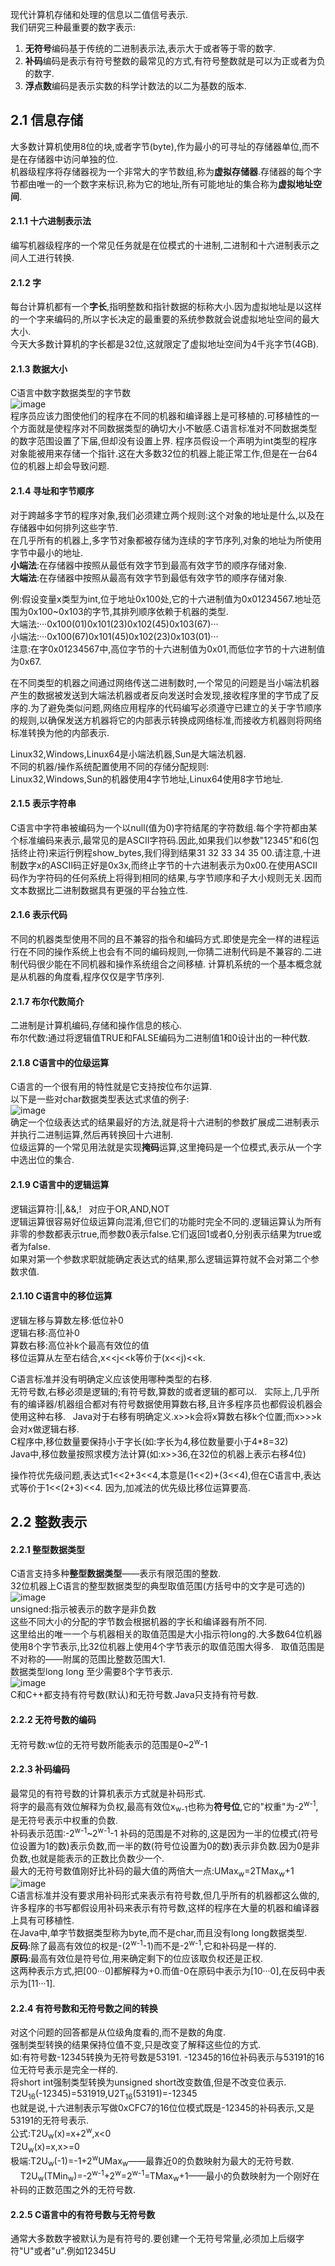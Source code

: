 现代计算机存储和处理的信息以二值信号表示.  
 我们研究三种最重要的数字表示:  
 1. **无符号**编码基于传统的二进制表示法,表示大于或者等于零的数字.  
 2. **补码**编码是表示有符号整数的最常见的方式,有符号整数就是可以为正或者为负的数字.  
 3. **浮点数**编码是表示实数的科学计数法的以二为基数的版本.  

## 2.1 信息存储  
 大多数计算机使用8位的块,或者字节(byte),作为最小的可寻址的存储器单位,而不是在存储器中访问单独的位.  
 机器级程序将存储器视为一个非常大的字节数组,称为**虚拟存储器**.存储器的每个字节都由唯一的一个数字来标识,称为它的地址,所有可能地址的集合称为**虚拟地址空间**.  

#### 2.1.1 十六进制表示法
 编写机器级程序的一个常见任务就是在位模式的十进制,二进制和十六进制表示之间人工进行转换.

#### 2.1.2 字  
每台计算机都有一个**字长**,指明整数和指针数据的标称大小.因为虚拟地址是以这样的一个字来编码的,所以字长决定的最重要的系统参数就会说虚拟地址空间的最大大小.  
今天大多数计算机的字长都是32位,这就限定了虚拟地址空间为4千兆字节(4GB).  

#### 2.1.3 数据大小  
 C语言中数字数据类型的字节数  
 ![image](https://github.com/LovingStar/basis/blob/master/Computer%20Systems-A%20Programmer's%20Perspective/IMAGE/DateType.png)  
 程序员应该力图使他们的程序在不同的机器和编译器上是可移植的.可移植性的一个方面就是使程序对不同数据类型的确切大小不敏感.C语言标准对不同数据类型的数字范围设置了下届,但却没有设置上界.
 程序员假设一个声明为int类型的程序对象能被用来存储一个指针.这在大多数32位的机器上能正常工作,但是在一台64位的机器上却会导致问题.  
 
#### 2.1.4 寻址和字节顺序  
 对于跨越多字节的程序对象,我们必须建立两个规则:这个对象的地址是什么,以及在存储器中如何排列这些字节.  
 在几乎所有的机器上,多字节对象都被存储为连续的字节序列,对象的地址为所使用字节中最小的地址.  
 **小端法**:在存储器中按照从最低有效字节到最高有效字节的顺序存储对象.  
 **大端法**:在存储器中按照从最高有效字节到最低有效字节的顺序存储对象.  
 
 例:假设变量x类型为int,位于地址0x100处,它的十六进制值为0x01234567.地址范围为0x100~0x103的字节,其排列顺序依赖于机器的类型.  
 大端法:···0x100(01)0x101(23)0x102(45)0x103(67)···  
 小端法:···0x100(67)0x101(45)0x102(23)0x103(01)···  
 注意:在字0x01234567中,高位字节的十六进制值为0x01,而低位字节的十六进制值为0x67.  
 
 在不同类型的机器之间通过网络传送二进制数时,一个常见的问题是当小端法机器产生的数据被发送到大端法机器或者反向发送时会发现,接收程序里的字节成了反序的.为了避免类似问题,网络应用程序的代码编写必须遵守已建立的关于字节顺序的规则,以确保发送方机器将它的内部表示转换成网络标准,而接收方机器则将网络标准转换为他的内部表示.  
 
 Linux32,Windows,Linux64是小端法机器,Sun是大端法机器.  
 不同的机器/操作系统配置使用不同的存储分配规则:  
 Linux32,Windows,Sun的机器使用4字节地址,Linux64使用8字节地址.  
 
#### 2.1.5 表示字符串
 C语言中字符串被编码为一个以null(值为0)字符结尾的字符数组.每个字符都由某个标准编码来表示,最常见的是ASCII字符码.因此,如果我们以参数"12345"和6(包括终止符)来运行例程show_bytes,我们得到结果31 32 33 34 35 00.请注意,十进制数字x的ASCII码正好是0x3x,而终止字节的十六进制表示为0x00.在使用ASCII码作为字符码的任何系统上将得到相同的结果,与字节顺序和子大小规则无关.因而文本数据比二进制数据具有更强的平台独立性.  
#### 2.1.6 表示代码
 不同的机器类型使用不同的且不兼容的指令和编码方式.即使是完全一样的进程运行在不同的操作系统上也会有不同的编码规则,一你猜二进制代码是不兼容的.二进制代码很少能在不同机器和操作系统组合之间移植. 计算机系统的一个基本概念就是从机器的角度看,程序仅仅是字节序列.  

#### 2.1.7 布尔代数简介
 二进制是计算机编码,存储和操作信息的核心.  
 布尔代数:通过将逻辑值TRUE和FALSE编码为二进制值1和0设计出的一种代数.  

#### 2.1.8 C语言中的位级运算
 C语言的一个很有用的特性就是它支持按位布尔运算.  
 以下是一些对char数据类型表达式求值的例子:  
 ![image](https://github.com/LovingStar/basis/blob/master/Computer%20Systems-A%20Programmer's%20Perspective/IMAGE/char.PNG)  
 确定一个位级表达式的结果最好的方法,就是将十六进制的参数扩展成二进制表示并执行二进制运算,然后再转换回十六进制.  
 位级运算的一个常见用法就是实现**掩码**运算,这里掩码是一个位模式,表示从一个字中选出位的集合.  

#### 2.1.9 C语言中的逻辑运算  
 逻辑运算符:||,&&,!   对应于OR,AND,NOT  
 逻辑运算很容易好位级运算向混淆,但它们的功能时完全不同的.逻辑运算认为所有非零的参数都表示true,而参数0表示false.它们返回1或者0,分别表示结果为true或者为false.  
 如果对第一个参数求职就能确定表达式的结果,那么逻辑运算符就不会对第二个参数求值.  
 
#### 2.1.10 C语言中的移位运算  
 逻辑左移与算数左移:低位补0  
 逻辑右移:高位补0  
 算数右移:高位补k个最高有效位的值  
 移位运算从左至右结合,x<<j<<k等价于(x<<j)<<k.  
 
 C语言标准并没有明确定义应该使用哪种类型的右移.  
 无符号数,右移必须是逻辑的;有符号数,算数的或者逻辑的都可以.  
 实际上,几乎所有的编译器/机器组合都对有符号数据使用算数右移,且许多程序员也都假设机器会使用这种右移.  
 Java对于右移有明确定义.x>>k会将x算数右移k个位置;而x>>>k会对x做逻辑右移.  
 C程序中,移位数量要保持小于字长(如:字长为4,移位数量要小于4*8=32)  
 Java中,移位数量按照求模方法计算(如:x>>36,在32位的机器上表示右移4位)  
 
 操作符优先级问题,表达式1<<2+3<<4,本意是(1<<2)+(3<<4),但在C语言中,表达式等价于1<<(2+3)<<4. 
 因为,加减法的优先级比移位运算要高.  
 
## 2.2 整数表示  

#### 2.2.1 整型数据类型  
 C语言支持多种**整型数据类型**——表示有限范围的整数.  
 32位机器上C语言的整型数据类型的典型取值范围(方括号中的文字是可选的)  
 ![image](https://github.com/LovingStar/basis/blob/master/Computer%20Systems-A%20Programmer's%20Perspective/IMAGE/int.PNG)  
 unsigned:指示被表示的数字是非负数  
 这些不同大小的分配的字节数会根据机器的字长和编译器有所不同.  
 这里给出的唯一一个与机器相关的取值范围是大小指示符long的.大多数64位机器使用8个字节表示,比32位机器上使用4个字节表示的取值范围大得多.  
 取值范围是不对称的——附属的范围比整数范围大1.  
 数据类型long long 至少需要8个字节表示.  
 ![image](https://github.com/LovingStar/basis/blob/master/Computer%20Systems-A%20Programmer's%20Perspective/IMAGE/int64.PNG)  
 C和C++都支持有符号数(默认)和无符号数.Java只支持有符号数.  
 
#### 2.2.2 无符号数的编码  
 无符号数:w位的无符号数所能表示的范围是0~2<sup>w</sup>-1  
 
#### 2.2.3 补码编码  
 最常见的有符号数的计算机表示方式就是补码形式.  
 将字的最高有效位解释为负权,最高有效位x<sub>w-1</sub>也称为**符号位**,它的"权重"为-2<sup>w-1</sup>,是无符号表示中权重的负数.  
 补码表示范围:-2<sup>w-1</sup>~2<sup>w-1</sup>-1 
 补码的范围是不对称的,这是因为一半的位模式(符号位设置为1的数)表示负数,而一半的数(符号位设置为0的数)表示非负数.因为0是非负数,也就是能表示的正数比负数少一个.  
 最大的无符号数值刚好比补码的最大值的两倍大一点:UMax<sub>w</sub>=2TMax<sub>w</sub>+1  
 ![image](https://github.com/LovingStar/basis/blob/master/Computer%20Systems-A%20Programmer's%20Perspective/IMAGE/ha.PNG)  
 C语言标准并没有要求用补码形式来表示有符号数,但几乎所有的机器都这么做的,许多程序的书写都假设用补码来表示有符号数,这样的程序在大量的机器和编译器上具有可移植性.  
 在Java中,单字节数据类型称为byte,而不是char,而且没有long long数据类型.  
 **反码**:除了最高有效位的权是-(2<sup>w-1</sup>-1)而不是-2<sup>w-1</sup>,它和补码是一样的.  
 **原码**:最高有效位是符号位,用来确定剩下的位应该取负权还是正权.  
 这两种表示方式,把[00···0]都解释为+0.而值-0在原码中表示为[10···0],在反码中表示为[11···1].  
 
#### 2.2.4 有符号数和无符号数之间的转换  
 对这个问题的回答都是从位级角度看的,而不是数的角度.  
 强制类型转换的结果保持位值不变,只是改变了解释这些位的方式.  
 如:有符号数-12345转换为无符号数是53191. -12345的16位补码表示与53191的16位无符号表示是完全一样的.  
 将short int强制类型转换为unsigned short改变数值,但是不改变位表示.  
 T2U<sub>16</sub>(-12345)=531919,U2T<sub>16</sub>(53191)=-12345  
 也就是说,十六进制表示写做0xCFC7的16位位模式既是-12345的补码表示,又是53191的无符号表示.  
 公式:T2U<sub>w</sub>(x)=x+2<sup>w</sup>,x<0  
      T2U<sub>w</sub>(x)=x,x>=0  
 极端:T2U<sub>w</sub>(-1)=-1+2<sup>w</sup>UMax<sub>w</sub>——最靠近0的负数映射为最大的无符号数.  
      T2U<sub>w</sub>(TMin<sub>w</sub>)=-2<sup>w-1</sup>+2<sup>w</sup>=2<sup>w-1</sup>=TMax<sub>w</sub>+1——最小的负数映射为一个刚好在补码的正数范围之外的无符号数.  
      
#### 2.2.5 C语言中的有符号数与无符号数  
 通常大多数数字被默认为是有符号的.要创建一个无符号常量,必须加上后缀字符"U"或者"u".例如12345U
 
